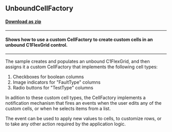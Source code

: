 ## UnboundCellFactory
#### [Download as zip](https://downgit.github.io/#/home?url=https://github.com/GrapeCity/ComponentOne-WPF-Samples/tree/master/NET_4.5.2/C1.WPF.FlexGrid/CS/UnboundCellFactory/UnboundCellFactory)
____
#### Shows how to use a custom CellFactory to create custom cells in an unbound C1FlexGrid control.
____
The sample creates and populates an unbound C1FlexGrid, and then assigns it a 
custom CellFactory that implements the following cell types:

1) Checkboxes for boolean columns
2) Image indicators for "FaultType" columns
3) Radio buttons for "TestType" columns

In adition to these custom cell types, the CellFactory implements a notification 
mechanism that fires an events when the user edits any of the custom cells, or 
when he selects items from a list.

The event can be used to apply new values to cells, to customize rows, or to take 
any other action required by the application logic.

